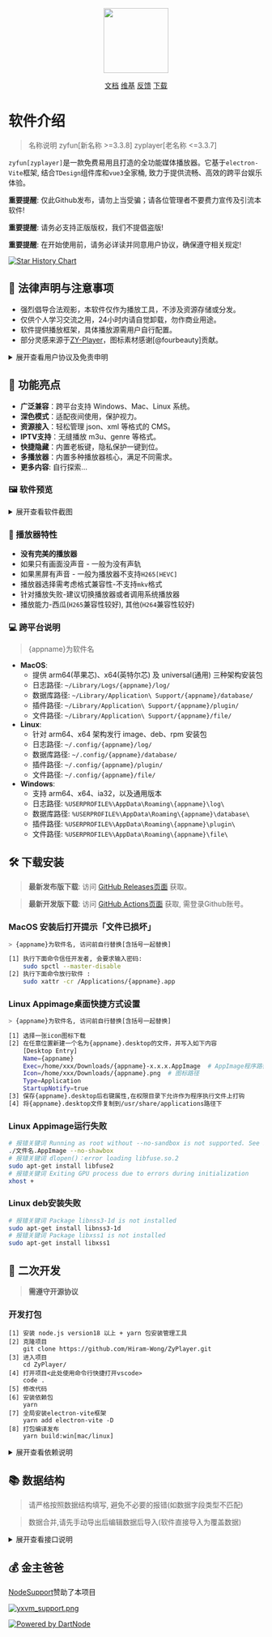 <p align="center">
  <img width="128" src="https://s2.loli.net/2024/02/29/7Q1nVbhkHdSmo5D.png" >
</p>
<p align="center">
  <a href="https://zy.catni.cn" target="_blank">文档</a>
  <a href="https://github.com/Hiram-Wong/ZyPlayer/wiki" target="_blank">维基</a>
  <a href="https://github.com/Hiram-Wong/ZyPlayer/issues" target="_blank">反馈</a>
  <a href="https://github.com/Hiram-Wong/ZyPlayer/releases" target="_blank">下载</a>
</p>

# 软件介绍

> 名称说明 zyfun[新名称 >=3.3.8] zyplayer[老名称 <=3.3.7]

`zyfun[zyplayer]`是一款免费易用且打造的全功能媒体播放器。它基于`electron-Vite`框架, 结合`TDesign`组件库和`vue3`全家桶, 致力于提供流畅、高效的跨平台娱乐体验。

**重要提醒**: 仅此Github发布，请勿上当受骗；请各位管理者不要费力宣传及引流本软件!

**重要提醒**: 请务必支持正版版权，我们不提倡盗版!

**重要提醒**: 在开始使用前，请务必详读并同意用户协议，确保遵守相关规定!

[![Star History Chart](https://api.star-history.com/svg?repos=Hiram-Wong/ZyPlayer&type=Date)](https://star-history.com/#Hiram-Wong/ZyPlayer&Date)

## 🌴 法律声明与注意事项

- 强烈倡导合法观影，本软件仅作为播放工具，不涉及资源存储或分发。
- 仅供个人学习交流之用，24小时内请自觉卸载，勿作商业用途。
- 软件提供播放框架，具体播放源需用户自行配置。
- 部分灵感来源于[ZY-Player](https://github.com/Hunlongyu/ZY-Player)，图标素材感谢[@fourbeauty]贡献。

<details>
<summary>展开查看用户协议及免责申明</summary>
感谢您选择使用zyfun(以下简称本软件)，在使用产品和服务之前，请您仔细阅读和理解以下声明:

1. 若您不同意本声明的任何内容，请您立即停止使用本软件。一旦您开始使用本软件产品和服务，则表示您已同意本声明的所有内容。
2. 本软件仅供个人学习、研究和技术交流使用，仅提供展示功能，所有数据资源均由用户自身制作提供，包括但不限于视频网站、媒体分享站点等。本软件无法控制这些资源的合法性、准确性、完整性或可用性，因此不对资源内容的真实性、合法性或适用性负责。
3. 由于数据源为用户自行制作，我们在此特别提醒, 视频或弹幕中可能出现的任何第三方广告、产品推广信息等相关内容，均系第三方(含用户)行为植入，非本软件策划或添加。请您在体验过程中保持警惕，对这类信息的真实性及合法性进行自主甄别，如用户遇诈骗因此产生的损失，本平台不承担任何责任。
4. 本软件利用网络爬虫技术获取部分数据，旨在为用户提供更全面的信息服务。包括不限于豆瓣(douban.com)、酷云(ky.live)、云合(enlightent.cn)、112114(112114.xyz), 值得注意的是这些网站的API未经过授权。用户在使用这些数据时可能面临法律风险，如因此导致的法律责任，用户应自行承担。
5. 本软件仅使用Iframe嵌入多家视频平台网站内容，包括但不限于爱奇艺(iqiyi.com)、腾讯视频(v.qq.com)、搜狐视频(tv.sohu.com)、聚力网(pptv.com)、360影视(360kan.com)及芒果TV(mgtv.com)等。对于用户在使用本软件过程中对如上网站进行的任何操作，本软件不承担任何责任。
6. 本软件具备资源嗅探特性，可能会引发第三方数据的隐私和安全风险。用户在使用该特性时，需自行承担可能产生的信息泄露或滥用风险，并对其后果负全部责任。
7. 本软件含“去广告”选项以增强体验，我们不鼓励任何侵犯版权或违反服务提供商条款的行为。启用前，请确保您的操作符合法律及服务商规则，并知悉可能的兼容性局限。
8. 为遵守网络安全法的内容审核要求，本软件不提供弹幕发送服务。关于弹幕展示，受限于本地性能未做数据清理，可能存在不良言论，请勿相信因此引起非必的要麻烦。同时如果用户通过任何渠道发表不良言论行为，该行为与本软件无关。我们呼吁用户文明用语，共同维护网络健康环境。
9. 我们深知您的隐私无价。因此，本软件绝不收集任何用户数据，除了必要的WebDev备份（此过程由专业第三方严格管理）外，所有信息均严格本地存储，确保您的数据仅在您掌控之中。此软件不与任何第三方共享您的任何信息。
10. 赞赏行为纯属自愿，旨在表达对开源软件作者或贡献者的支持和感谢，并非购买商品或服务的交易行为。赞赏者应当清楚理解，赞赏款项不享有任何商品或服务的保证，也不构成任何形式的合同关系。
11. 您在使用本软件时需自行负责所有操作和使用结果。本软件不对您通过使用本软件获取的任何内容负责，包括但不限于媒体资源的准确性、版权合规性、完整性、安全性和可用性。对于任何因使用本软件导致的损失、损害或法律纠纷，不承担任何责任。
12. 您在使用本软件时必须遵守您所在国家/地区的相关法律法规，禁止使用本软件进行任何违反法律法规的活动，包括但不限于制作、上传、传播、存储任何违法、侵权、淫秽、诽谤、恶意软件等内容。如您违反相关法律法规，需自行承担法律责任。
13. 本免责声明适用于本软件的所有用户。本软件保留随时修改、更新本声明的权利，并以Github Readme、软件更新等形式通知用户。请您定期查阅并遵守最新的免责声明。

请您在使用本软件之前认真阅读并理解本免责声明的所有内容，感谢您的理解和支持。

</details>

## 🎉 功能亮点

- **广泛兼容**：跨平台支持 Windows、Mac、Linux 系统。
- **深色模式**：适配夜间使用，保护视力。
- **资源接入**：轻松管理 json、xml 等格式的 CMS。
- **IPTV支持**：无缝播放 m3u、genre 等格式。
- **快捷隐藏**：内置老板键，隐私保护一键到位。
- **多播放器**：内置多种播放器核心，满足不同需求。
- **更多内容**: 自行探索...

### 🖼️ 软件预览

<details>
<summary>展开查看软件截图</summary>

|                            影视(首页)                            |                            影视(搜索)                            |
| :--------------------------------------------------------------: | :--------------------------------------------------------------: |
| ![影视-首页](https://s2.loli.net/2024/07/20/T8diRvA1q2QaJmP.png) | ![影视-搜索](https://s2.loli.net/2024/07/20/utwCUsVG6c7ShRJ.png) |
|                            影视(播放)                            |                            解析(首页)                            |
| ![影视播放](https://s2.loli.net/2024/07/20/DNFBu3LphASROVy.png)  | ![解析-首页](https://s2.loli.net/2024/07/20/JZANVebW4EHOU7I.png) |
|                            直播(首页)                            |                            直播(播放)                            |
| ![直播-首页](https://s2.loli.net/2024/07/20/ucxSw3nR2EahG59.png) | ![直播-播放](https://s2.loli.net/2024/07/20/jYEFc6NOwtdWJBV.png) |
|                             历史记录                             |                               设置                               |
| ![历史记录](https://s2.loli.net/2024/07/20/DiYsx4fbcH3KU6T.png)  |   ![设置](https://s2.loli.net/2024/07/20/QeaDxZ2IYCFoVki.png)    |

</details>

### 🍿 播放器特性

- **没有完美的播放器**
- 如果只有画面没声音 - 一般为没有声轨
- 如果黑屏有声音 - 一般为播放器不支持`H265[HEVC]`
- 播放器选择需考虑格式兼容性-不支持`mkv`格式
- 针对播放失败-建议切换播放器或者调用系统播放器
- 播放能力-西瓜(`H265`兼容性较好), 其他(`H264`兼容性较好)

### 💻 跨平台说明

> {appname}为软件名

- **MacOS**:
  - 提供 arm64(苹果芯)、x64(英特尔芯) 及 universal(通用) 三种架构安装包
  - 日志路径: `~/Library/Logs/{appname}/log/`
  - 数据库路径: `~/Library/Application\ Support/{appname}/database/`
  - 插件路径: `~/Library/Application\ Support/{appname}/plugin/`
  - 文件路径: `~/Library/Application\ Support/{appname}/file/`
- **Linux**:
  - 针对 arm64、x64 架构发行 image、deb、rpm 安装包
  - 日志路径: `~/.config/{appname}/log/`
  - 数据库路径: `~/.config/{appname}/database/`
  - 插件路径: `~/.config/{appname}/plugin/`
  - 文件路径: `~/.config/{appname}/file/`
- **Windows**:
  - 支持 arm64、x64、ia32，以及通用版本
  - 日志路径: `%USERPROFILE%\AppData\Roaming\{appname}\log\`
  - 数据库路径: `%USERPROFILE%\AppData\Roaming\{appname}\database\`
  - 插件路径: `%USERPROFILE%\AppData\Roaming\{appname}\plugin\`
  - 文件路径: `%USERPROFILE%\AppData\Roaming\{appname}\file\`

## 🛠️ 下载安装

> **最新发布版下载**: 访问 [GitHub Releases页面](https://github.com/Hiram-Wong/ZyPlayer/releases) 获取。

> **最新开发版下载**: 访问 [GitHub Actions页面](https://github.com/Hiram-Wong/ZyPlayer/actions) 获取, 需登录Github账号。

### MacOS 安装后打开提示「文件已损坏」

```bash
> {appname}为软件名, 访问前自行替换[含括号一起替换]

[1] 执行下面命令信任开发者, 会要求输入密码:
    sudo spctl --master-disable
[2] 执行下面命令放行软件 :
    sudo xattr -cr /Applications/{appname}.app
```

### Linux Appimage桌面快捷方式设置

```bash
> {appname}为软件名, 访问前自行替换[含括号一起替换]

[1] 选择一张icon图标下载
[2] 在任意位置新建一个名为{appname}.desktop的文件，并写入如下内容
    [Desktop Entry]
    Name={appname}
    Exec=/home/xxx/Downloads/{appname}-x.x.x.AppImage  # AppImage程序路径
    Icon=/home/xxx/Downloads/{appname}.png  # 图标路径
    Type=Application
    StartupNotify=true
[3] 保存{appname}.desktop后右键属性,在权限目录下允许作为程序执行文件上打钩
[4] 将{appname}.desktop文件复制到/usr/share/applications路径下
```

### Linux Appimage运行失败

```bash
# 报错关键词 Running as root without --no-sandbox is not supported. See https://ccrbug.com/638180.
./文件名.AppImage --no-shawbox
# 报错关键词 dlopen()：error loading libfuse.so.2
sudo apt-get install libfuse2
# 报错关键词 Exiting GPU process due to errors during initialization
xhost +
```

### Linux deb安装失败

```bash
# 报错关键词 Package libnss3-1d is not installed
sudo apt-get install libnss3-1d
# 报错关键词 Package libxss1 is not installed
sudo apt-get install libxss1
```

## 🚗 二次开发

> **需遵守开源协议**

### 开发打包
```shell
[1] 安装 node.js version18 以上 + yarn 包安装管理工具
[2] 克隆项目
    git clone https://github.com/Hiram-Wong/ZyPlayer.git
[3] 进入项目
    cd ZyPlayer/
[4] 打开项目<此处使用命令行快捷打开vscode>
    code .
[5] 修改代码
[6] 安装依赖包
    yarn
[7] 全局安装electron-vite框架
    yarn add electron-vite -D
[8] 打包编译发布
    yarn build:win[mac/linux]
```
<details>
<summary>展开查看依赖说明</summary>

- 部分依赖可能依赖github, 需要科学上网
    - `.npmrc`启用了淘宝镜像, 部分依赖可能404, 需切换到npm官方镜像
    - 开发涉及`.npmrc`文件`electron_mirror`和`electron_builder_binaries_mirror`字段
    - 编译涉及`electron-builder.yml`文件`electronDownload`字段
- 兼容win7说明
    - Electron 23 将包含 Chromium 110, 不再支持Windows(7/8/8.1)[点我查看](https://www.electronjs.org/zh/blog/windows-7-to-8-1-deprecation-notice)
    - Electron 23 起不再支持 Win 7/8/8.1, 推荐`"electron": "~22.3.27"`
    - Electron 23 以下不支持升级fastif及相关插件, 最高版本为`4.x`
    - Electron 23 以下不支持升级cheerio, 最高版本为`1.0.0-rc.12`
    - Electron 23 以下puppeteer存在兼容性问题, 推荐`"puppeteer-core": "~21.3.8", "puppeteer-in-electron": "^3.0.5"`
- 启用HEVC硬解码说明 [点我查看](https://github.com/StaZhu/enable-chromium-hevc-hardware-decoding/blob/main/README.zh_CN.md)
- 同步库说明
    - sync-fetch: 
        - 渲染进程 + webworker线程运行
        - 主进程 + fork线程运行
    - sync-request: 主进程 + fork线程运行
        - tree-kill结束(普通结束可能结束不干净, 导致游离进程过多)
        - sync-rpc子进程启动报错(参考[issue](https://github.com/ForbesLindesay/sync-rpc/issues/3))
- 插件模块说明
    - `"npm": "7.24.2"` 之后的不再支持调用`npm`命令
- `monaco-editor`无法粘贴
    - 方案1: `win.webContents.paste()`, 该方案监听`ctrl+v`会导致普通输入框重复粘贴, 建议监听其他快捷键则正常(改编使用者习惯)
    - 方案2: `editor.addAction`或`editor.onKeyDown`监听键盘按下事件, 该方案需手动写逻辑, 仅编辑器主体粘贴生效
    - 方案3: `"monaco-editor": "^0.45.0"`及以下版本, 参考[issue](https://github.com/microsoft/monaco-editor/issues/4855)
    - 方案4: `Electron`配置`nodeIntegration: true`和`contextIsolation: false`会导致粘贴失效, 配置参数取反
- `child_process`说明
    - `windows`换行符为`\r\n`, `mac`和`linux`为`\n`
    - `windows`执行结果乱码, 需`chcp 65001`设置编码, 如获取目录数据`chcp 65001 | dir`(`|`的作用为执行`dir`继承`chcp 65001`的`utf-8`编码)
    - `"electron-builder": "^25.1.8"`之后的编译器存在打包后`child_process`启动失败问题
- 文件操作说明
    - `FileSystemAccessAPI`受浏览器沙箱限制, 无法访问系统目录
    - 可以使用`Electron`提供的`dialog`方法配合`fs`进行操作

</details>

## 📚 数据结构

> 请严格按照数据结构填写, 避免不必要的报错(如数据字段类型不匹配)

> 数据合并,请先手动导出后编辑数据后导入(软件直接导入为覆盖数据)

<details>
<summary>展开查看接口说明</summary>

```json
{
  "analyze": [
    {
      "id": "fddfb425-6fd9-0b39-459f-a21f69739a6e", // id唯一值不可重复[uuidv4]
      "key": "51793af6-c923-5504-85db-0ef686624dec", // key值不建议重复[string] [3.4.0版本启用]
      "name": "Parse", // 名称[string]
      "type": 0, // 类型[number | 0:web-1:json]
      "url": "https://xxx.top/?jx=", // 解析源地址[string]
      "headers": "", // 请求头[string] 未启用预留 [3.4.0版本启用]
      "isActive": true // 是否启用[boolean | true启用-false禁用]
    }
  ],
  "iptv": [
    {
      "id": "993841fe-5e91-5e5d-35d6-5be81822960b", // id唯一值不可重复[uuidv4]
      "key": "51793af6-c923-5504-85db-0ef686624dec", // key值不建议重复[string] [3.4.0版本启用]
      "name": "IPTV", // 名称[string]
      "url": "https://xxx.com/m3u/iptv.m3u", // 直播源地址[string]
      "type": "remote", // url格式[string | remote:远程m3u-local本地m3u文件路径-json本地手动文件]
      "epg": "https://epg.112114.eu.org/?ch={name}&date={date}", // 电子节目单地址[string]
      "logo": "https://epg.112114.eu.org/logo/{name}.png", // 台标地址[string] - 3.3.8启用该参数
      "headers": "", // 请求头[string] 未启用预留 [3.4.0版本启用]
      "isActive": true // 是否启用[boolean | true启用-false禁用]
    }
  ],
  "channel": [
    {
      "id": "0ede1ecd-de69-1042-15d9-4e5e9e3bb897", // id唯一值不可重复[uuidv4]
      "name": "xx卫视", // 名称[string]
      "url": "http://xxx.com/index.m3u8", // 播放地址[string]
      "group": "默认" // 分组[string]
    }
  ],
  "sites": [
    {
      "id": "51793af6-c923-5504-85db-0ef686624dec", // id唯一值不可重复[uuidv4]
      "key": "51793af6-c923-5504-85db-0ef686624dec", // key值不建议重复[string]
      "name": "xx9影视", // 名称[string]
      "api": "https://www.xxx.com/api.php/provide/vod/", // 站点源地址[string]
      "playUrl": "", // 配合解析去url地址[string]
      "search": 0, // 是否支持搜索[number | 0关闭-1聚合搜索-2仅搜索]
      "group": "切片", // 分组[string]
      "type": 1, // 数据源类型[number | 0:T0(xml)-1:T1(json)-2:drpy(js0)-6:T4(hipy)-7:T3(js)-8:catvod(nodejs)-9:csp(XBPQ)-10:csp(XYQ)-11:csp(AppYsV2)]
      "ext": "", // 扩展参数[string]
      "categories": "电视,影视", // 按顺序展示所配置的分类 不配置则默认展示所有分类[string]
      "isActive": true // 是否启用[boolean | true启用-false禁用]
    }
  ],
  "drive": [
    {
      "id": "3293dc45-cf14-9c66-3028-5b7765b240b7",// id唯一值不可重复[uuidv4]
      "key": "51793af6-c923-5504-85db-0ef686624dec", // key值不建议重复[string] [3.4.0版本启用]
      "name": "alist", // 名称[string]
      "server": "http://alist.xxx.pro/", // 网盘地址[string]
      "showAll": false, // 是否启用[boolean | true显示全部-false显示video]
      "startPage": "", // 开始页路径[string]
      "search": false, // 是否支持搜索[boolean | true启用-false禁用] 未启用预留
      "headers": "{}", // 请求头[string] 未启用预留
      "params": "{}", // 参数[string]
      "isActive": true // 是否启用[boolean | true启用-false禁用]
    }
  ],
  "setting": [
    {
      "version": "3.3.2", // [3.3.2版本启用]当前版本 (一定要根据实际填写,不然数据库执行会报错)
      "theme": "auto", // 主题 auto:跟随系统 light:亮色 dark:暗色
      "lang": "zh_CN", // [3.3.4版本启用]语言 zh_CN:中文 en_US:英文
      "defaultHot": "kylive", // 热搜 kylive:酷云数据 enlightent:云合数据
      "defaultSearchRecommend": "site", // 搜索推荐 site:站点 quark:夸克 baidu:百度 douban:豆瓣  弃用
      "defaultSearchType": "site", // 全局搜索模式 site:本站 group:组内 all:全部
      "defaultCheckModel": true, // [弃用] 忘了干嘛的
      "defaultChangeModel": false, // [弃用] 忘了干嘛的
      "pauseWhenMinimize": false, // [弃用] 最小化时暂停
      "defaultIptvEpg": "https://epg.112114.eu.org/?ch={name}&date={date}", // iptv epg
      "defaultIptvLogo": "https://epg.112114.eu.org/logo/{name}.png", // iptv logo
      "iptvSkipIpv6": true, // [3.3.8版本弃用] iptv是否跳过ipv6节目
      "iptvMarkIp": true, // [3.3.8版本启用] iptv标识IP类型
      "iptvThumbnail": true, // iptv是否显示缩略图
      "iptvStatus": true, // [3.3.8版本弃用] iptv是否检测延迟
      "iptvDelay": true, // [3.3.8版本启用]  iptv是否检测延迟
      "defaultSite": "51793af6-c923-5504-85db-0ef686624dec", // site 默认源标识
      "defaultIptv": "993841fe-5e91-5e5d-35d6-5be81822960b", // iptv 默认源标识
      "defaultAnalyze": "fddfb425-6fd9-0b39-459f-a21f69739a6e", // analyze 默认源标识
      "defaultDrive": "3293dc45-cf14-9c66-3028-5b7765b240b7", // drive 默认源标识
      "defaultViewCasual": "", // [3.3.4版本启用] 随心看地址
      "barrage": {
        "url": "", // 弹幕地址
        "key": "danmuku", // 弹幕接口返回数据对应的key
        "support": ["qq", "qiyi", "youku", "mgtv"], // 弹幕支持的线路
        "start": "0", // 弹幕接口返回数据对应的开始时间的位置
        "mode": "1", // 弹幕接口返回数据对应的位置的位置
        "color": "2", // 弹幕接口返回数据对应的颜色的位置
        "content": "4" // 弹幕接口返回数据对应的内容的位置
      }, // [3.3.4版本启用]弹幕参数
      "analyzeFlag": ["youku", "qq", "iqiyi", "qiyi", "letv", "leshi", "sohu", "tudou", "pptv", "mgtv", "imgo"], // 解析标识
      "broadcasterType": "xgplayer", // [3.3.4版本弃用,使用playerMode参数]播放器 xgplayer:西瓜 dplayer:呆呆 custom:自定义结合externalPlayer
      "externalPlayer": "", // [3.3.4版本弃用,使用playerMode参数]播放器为custom,调用此处系统命令
      "playerMode": {
        "type": "xgplayer", // 播放器 xgplayer:西瓜 dplayer:呆呆 custom:自定义结合external
        "external": "" // 播放器为custom,调用此处系统命令
      }, // [3.3.4版本启用]
      "softSolution": false, // 是否使用软解 预留
      "communitySubscribe": "", // 社区地址 预留
      "skipStartEnd": false, // [3.3.5版本弃用, pinia存储]是否跳过首尾空白
      "agreementMask": true, // 是否同意协议
      "recordShortcut": "Shift+Command+Z", // 录制快捷键
      "snifferType": "pie", // [3.3.4版本弃用,使用snifferMode参数]嗅探模式 pie iframe
      "snifferMode": {
        "type": "pie", // 嗅探模式 pie iframe custom
        "url": "" // 当 type 为 custom 时填写自定义地址
      }, // [3.3.4版本启用]
      "selfBoot": false, // 是否开机自启动
      "hardwareAcceleration": true, // 是否启用硬件加速
      "ua": "Mozilla/5.0 (Macintosh; Intel Mac OS X 10_15_7) AppleWebKit/537.36 (KHTML, like Gecko) Chrome/112.0.0.0 Safari/537.36", // UA
      "webdevUrl": "https://dav.jianguoyun.com/dav/", // [3.3.4版本弃用,使用webdev参数]webdev同步盘地址 用于备份
      "webdevUsername": "", // [3.3.4版本弃用,使用webdev参数]webdev用户名 用于备份
      "webdevPassword": "", // [3.3.4版本弃用,使用webdev参数]webdev密码 用于备份
      "webdev": {
        "sync": false, // 自动同步
        "data": {
          "url": "https://dav.jianguoyun.com/dav/", // webdev同步盘地址
          "user": "", // webdev用户名
          "password": "" // webdev密码
        } // webdev 用于备份
      }, // [3.3.4版本启用]
      "restoreWindowPositionAndSize": false, // 弃用
      "windowPosition": {
        "status": false, // 是否记录窗口位置
        "position": {
          "width": 1000,
          "height": 640
        }, // 窗口位置 [3.3.7版本弃用, 使用position_main｜position_play参数]
        "position_main": {
          "width": 1000,
          "height": 640
        }, // 窗口位置 [3.3.7版本启用] 记录主窗口位置
        "position_play": {
          "width": 875,
          "height": 550
        } // 窗口位置 [3.3.7版本启用] 记录播放窗口位置
      },
      "debug": false, // [3.3.7版本启用] 用于在线调试和嗅探页面弹出
      "defaultFilterType": false, // [3.3.7版本启用] 用于影视搜索过滤关键词
      "timeout": 5000, // [3.3.5版本启用] 用于调整全局请求超时事件, 单位毫秒
      "dns": "" // [3.3.7版本启用] DNS-over-HTTP
    }
  ]
}
```

</details>

## 💰 金主爸爸

[NodeSupport](https://github.com/NodeSeekDev/NodeSupport)赞助了本项目

[![yxvm_support.png](https://s2.loli.net/2025/04/09/JMyQZUKY2bX4G3q.png)](https://yxvm.com/)


[![Powered by DartNode](https://dartnode.com/branding/DN-Open-Source-sm.png)](https://dartnode.com "Powered by DartNode - Free VPS for Open Source")
